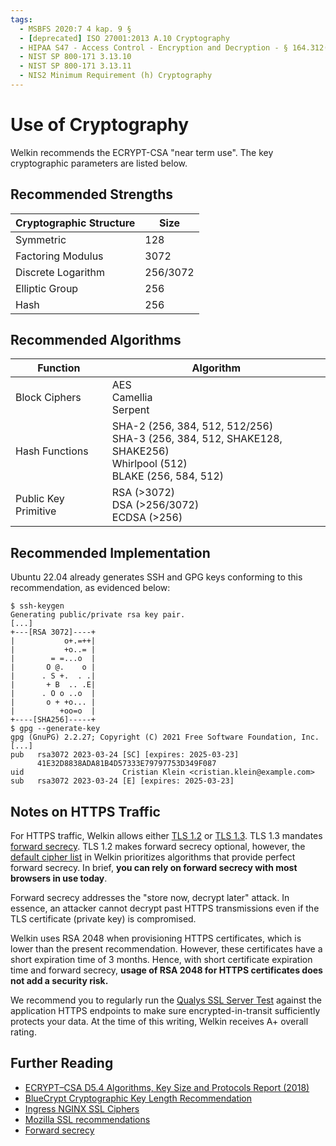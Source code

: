 ```yaml
---
tags:
  - MSBFS 2020:7 4 kap. 9 §
  - [deprecated] ISO 27001:2013 A.10 Cryptography
  - HIPAA S47 - Access Control - Encryption and Decryption - § 164.312(a)(2)(iv)
  - NIST SP 800-171 3.13.10
  - NIST SP 800-171 3.13.11
  - NIS2 Minimum Requirement (h) Cryptography
---
```


# Use of Cryptography

Welkin recommends the ECRYPT-CSA "near term use".
The key cryptographic parameters are listed below.

## Recommended Strengths

| Cryptographic Structure | Size     |
| ----------------------- | -------- |
| Symmetric               | 128      |
| Factoring Modulus       | 3072     |
| Discrete Logarithm      | 256/3072 |
| Elliptic Group          | 256      |
| Hash                    | 256      |

## Recommended Algorithms

| Function             | Algorithm                                                                                                                     |
| -------------------- | ----------------------------------------------------------------------------------------------------------------------------- |
| Block Ciphers        | AES<br/>Camellia<br/>Serpent                                                                                                  |
| Hash Functions       | SHA-2 (256, 384, 512, 512/256)<br />SHA-3 (256, 384, 512, SHAKE128, SHAKE256)<br />Whirlpool (512)<br />BLAKE (256, 584, 512) |
| Public Key Primitive | RSA (>3072) <br/> DSA (>256/3072) <br/> ECDSA (>256)                                                                          |

## Recommended Implementation

Ubuntu 22.04 already generates SSH and GPG keys conforming to this recommendation, as evidenced below:

```console
$ ssh-keygen
Generating public/private rsa key pair.
[...]
+---[RSA 3072]----+
|           o+.=++|
|           +o..= |
|        = =...o  |
|       O @.    o |
|      . S +.  . .|
|       + B  .. .E|
|      . O o ..o  |
|       o + +o... |
|          +oo=o  |
+----[SHA256]-----+
$ gpg --generate-key
gpg (GnuPG) 2.2.27; Copyright (C) 2021 Free Software Foundation, Inc.
[...]
pub   rsa3072 2023-03-24 [SC] [expires: 2025-03-23]
      41E32D8838ADA81B4D57333E79797753D349F087
uid                      Cristian Klein <cristian.klein@example.com>
sub   rsa3072 2023-03-24 [E] [expires: 2025-03-23]
```

## Notes on HTTPS Traffic

For HTTPS traffic, Welkin allows either [TLS 1.2](https://en.wikipedia.org/wiki/Transport_Layer_Security#TLS_1.2) or [TLS 1.3](https://en.wikipedia.org/wiki/Transport_Layer_Security#TLS_1.3).
TLS 1.3 mandates [forward secrecy](https://en.wikipedia.org/wiki/Forward_secrecy).
TLS 1.2 makes forward secrecy optional, however, the [default cipher list](https://kubernetes.github.io/ingress-nginx/user-guide/nginx-configuration/configmap/#ssl-ciphers) in Welkin prioritizes algorithms that provide perfect forward secrecy.
In brief, **you can rely on forward secrecy with most browsers in use today**.

Forward secrecy addresses the "store now, decrypt later" attack.
In essence, an attacker cannot decrypt past HTTPS transmissions even if the TLS certificate (private key) is compromised.

Welkin uses RSA 2048 when provisioning HTTPS certificates, which is lower than the present recommendation.
However, these certificates have a short expiration time of 3 months.
Hence, with short certificate expiration time and forward secrecy, **usage of RSA 2048 for HTTPS certificates does not add a security risk.**

We recommend you to regularly run the [Qualys SSL Server Test](https://www.ssllabs.com/ssltest/) against the application HTTPS endpoints to make sure encrypted-in-transit sufficiently protects your data.
At the time of this writing, Welkin receives A+ overall rating.

## Further Reading

- [ECRYPT–CSA D5.4 Algorithms, Key Size and Protocols Report (2018)](https://ec.europa.eu/research/participants/documents/downloadPublic?documentIds=080166e5ba203b9b&appId=PPGMS)
- [BlueCrypt Cryptographic Key Length Recommendation](https://www.keylength.com/en/3/)
- [Ingress NGINX SSL Ciphers](https://kubernetes.github.io/ingress-nginx/user-guide/nginx-configuration/configmap/#ssl-ciphers)
- [Mozilla SSL recommendations](https://wiki.mozilla.org/Security/Server_Side_TLS)
- [Forward secrecy](https://en.wikipedia.org/wiki/Forward_secrecy)
